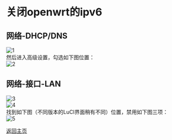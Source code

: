 # 关闭openwrt的ipv6        

## 网络-DHCP/DNS
![1](https://user-images.githubusercontent.com/73426989/159869762-e2776ee3-da80-4aa8-a5be-dd51e66aca2b.png)      
然后进入高级设置，勾选如下图位置：           
![2](https://user-images.githubusercontent.com/73426989/159869970-40698c5c-f10c-4658-b480-6b4f45aba50e.png)              

## 网络-接口-LAN      
![3](https://user-images.githubusercontent.com/73426989/159870095-f4283974-7b0f-47e7-8cbf-bae318ea500d.png)           
![4](https://user-images.githubusercontent.com/73426989/159870154-5df9af2a-417a-4802-9e93-4801f859dd1c.png)         
找到如下图（不同版本的LuCI界面稍有不同）位置，禁用如下图三项：      
![5](https://user-images.githubusercontent.com/73426989/159870185-c3c47038-466c-4105-9c8c-abf025c3bac8.png)


[返回主页](https://boduoyejieyi666.github.io/whonolikeboduoyejieyi/)          


